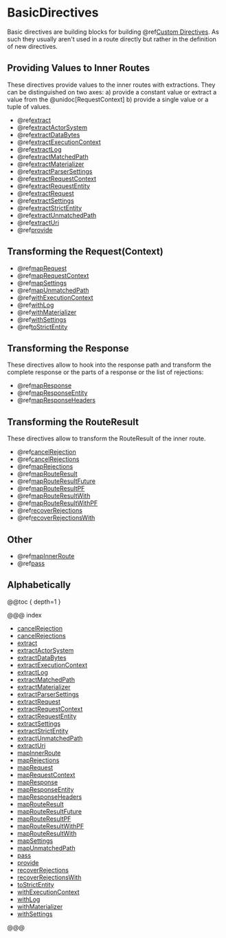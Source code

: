 # BasicDirectives

Basic directives are building blocks for building @ref[Custom Directives](../custom-directives.md). As such they
usually aren't used in a route directly but rather in the definition of new directives.

<a id="providedirectives-java"></a>
## Providing Values to Inner Routes

These directives provide values to the inner routes with extractions. They can be distinguished
on two axes: a) provide a constant value or extract a value from the @unidoc[RequestContext] b) provide
a single value or a tuple of values.

>
 * @ref[extract](extract.md)
 * @ref[extractActorSystem](extractActorSystem.md)
 * @ref[extractDataBytes](extractDataBytes.md)
 * @ref[extractExecutionContext](extractExecutionContext.md)
 * @ref[extractLog](extractLog.md)
 * @ref[extractMatchedPath](extractMatchedPath.md)
 * @ref[extractMaterializer](extractMaterializer.md)
 * @ref[extractParserSettings](extractParserSettings.md)
 * @ref[extractRequestContext](extractRequestContext.md)
 * @ref[extractRequestEntity](extractRequestEntity.md)
 * @ref[extractRequest](extractRequest.md)
 * @ref[extractSettings](extractSettings.md)
 * @ref[extractStrictEntity](extractStrictEntity.md)
 * @ref[extractUnmatchedPath](extractUnmatchedPath.md)
 * @ref[extractUri](extractUri.md)
 * @ref[provide](provide.md)

<a id="request-transforming-directives-java"></a>
## Transforming the Request(Context)

>
 * @ref[mapRequest](mapRequest.md)
 * @ref[mapRequestContext](mapRequestContext.md)
 * @ref[mapSettings](mapSettings.md)
 * @ref[mapUnmatchedPath](mapUnmatchedPath.md)
 * @ref[withExecutionContext](withExecutionContext.md)
 * @ref[withLog](withLog.md)
 * @ref[withMaterializer](withMaterializer.md)
 * @ref[withSettings](withSettings.md)
 * @ref[toStrictEntity](toStrictEntity.md)

<a id="response-transforming-directives-java"></a>
## Transforming the Response

These directives allow to hook into the response path and transform the complete response or
the parts of a response or the list of rejections:

>
 * @ref[mapResponse](mapResponse.md)
 * @ref[mapResponseEntity](mapResponseEntity.md)
 * @ref[mapResponseHeaders](mapResponseHeaders.md)

<a id="result-transformation-directives-java"></a>
## Transforming the RouteResult

These directives allow to transform the RouteResult of the inner route.

>
 * @ref[cancelRejection](cancelRejection.md)
 * @ref[cancelRejections](cancelRejections.md)
 * @ref[mapRejections](mapRejections.md)
 * @ref[mapRouteResult](mapRouteResult.md)
 * @ref[mapRouteResultFuture](mapRouteResultFuture.md)
 * @ref[mapRouteResultPF](mapRouteResultPF.md)
 * @ref[mapRouteResultWith](mapRouteResultWith.md)
 * @ref[mapRouteResultWithPF](mapRouteResultWithPF.md)
 * @ref[recoverRejections](recoverRejections.md)
 * @ref[recoverRejectionsWith](recoverRejectionsWith.md)

## Other

>
 * @ref[mapInnerRoute](mapInnerRoute.md)
 * @ref[pass](pass.md)

## Alphabetically

@@toc { depth=1 }

@@@ index

* [cancelRejection](cancelRejection.md)
* [cancelRejections](cancelRejections.md)
* [extract](extract.md)
* [extractActorSystem](extractActorSystem.md)
* [extractDataBytes](extractDataBytes.md)
* [extractExecutionContext](extractExecutionContext.md)
* [extractLog](extractLog.md)
* [extractMatchedPath](extractMatchedPath.md)
* [extractMaterializer](extractMaterializer.md)
* [extractParserSettings](extractParserSettings.md)
* [extractRequest](extractRequest.md)
* [extractRequestContext](extractRequestContext.md)
* [extractRequestEntity](extractRequestEntity.md)
* [extractSettings](extractSettings.md)
* [extractStrictEntity](extractStrictEntity.md)
* [extractUnmatchedPath](extractUnmatchedPath.md)
* [extractUri](extractUri.md)
* [mapInnerRoute](mapInnerRoute.md)
* [mapRejections](mapRejections.md)
* [mapRequest](mapRequest.md)
* [mapRequestContext](mapRequestContext.md)
* [mapResponse](mapResponse.md)
* [mapResponseEntity](mapResponseEntity.md)
* [mapResponseHeaders](mapResponseHeaders.md)
* [mapRouteResult](mapRouteResult.md)
* [mapRouteResultFuture](mapRouteResultFuture.md)
* [mapRouteResultPF](mapRouteResultPF.md)
* [mapRouteResultWithPF](mapRouteResultWithPF.md)
* [mapRouteResultWith](mapRouteResultWith.md)
* [mapSettings](mapSettings.md)
* [mapUnmatchedPath](mapUnmatchedPath.md)
* [pass](pass.md)
* [provide](provide.md)
* [recoverRejections](recoverRejections.md)
* [recoverRejectionsWith](recoverRejectionsWith.md)
* [toStrictEntity](toStrictEntity.md)
* [withExecutionContext](withExecutionContext.md)
* [withLog](withLog.md)
* [withMaterializer](withMaterializer.md)
* [withSettings](withSettings.md)

@@@
